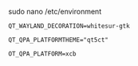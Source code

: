 sudo nano /etc/environment

```
QT_WAYLAND_DECORATION=whitesur-gtk
```

```
QT_QPA_PLATFORMTHEME="qt5ct"
```

```
OT_QPA_PLATFORM=xcb
```